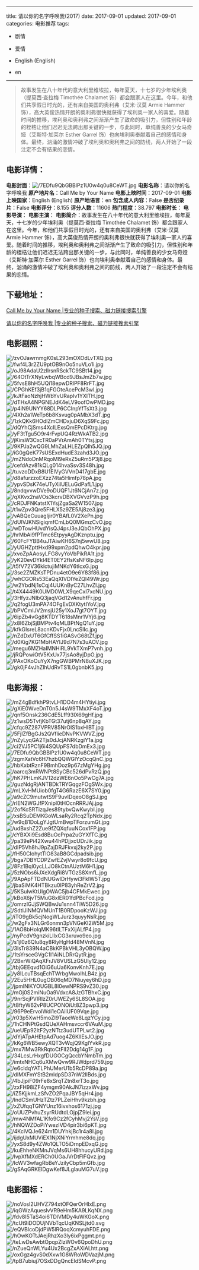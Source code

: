 
---
title: 请以你的名字呼唤我(2017)
date: 2017-09-01
updated: 2017-09-01
categories: 电影推荐
tags:
- 剧情
- 爱情

- English (English)
- en
---


> 故事发生在八十年代的意大利里维埃拉，每年夏天，十七岁的少年埃利奥（提莫西·查拉梅 Timothée Chalamet 饰）都会跟家人在这里。今年，和他们共享假日时光的，还有来自美国的奥利弗（艾米·汉莫 Armie Hammer 饰），高大英俊热情开朗的奥利弗很快就获得了埃利奥一家人的喜爱。随着时间的推移，埃利奥和奥利弗之间渐渐产生了致命的吸引力，但性别和年龄的桎梏让他们迟迟无法跨出那关键的一步，与此同时，单纯善良的少女马奇娅（艾斯特·加莱尔 Esther Garrel 饰）也向埃利奥奉献着自己的感情和身体。最终，汹涌的激情冲破了埃利奥和奥利弗之间的防线，两人开始了一段注定不会有结果的恋情。

## **电影详情**：

**电影封面**：<img src="https://image.tmdb.org/t/p/w200/7EDfu9QbGBBlPz1U0w4q0u8CeWT.jpg" alt="/7EDfu9QbGBBlPz1U0w4q0u8CeWT.jpg" title="/7EDfu9QbGBBlPz1U0w4q0u8CeWT.jpg">
**电影名称**：请以你的名字呼唤我
**原产地片名**：Call Me by Your Name
**电影上映时间**：2017-09-01
**电影上映国家**：English (English)
**原产地语言**：en
**包含成人内容**：False
**是否纪录片**：False
**电影评分**：8.155
**评分人数**：11606
**热门程度**：38.797
**电影时长**：
**电影导演**：
**电影主演**：
**电影简介**：故事发生在八十年代的意大利里维埃拉，每年夏天，十七岁的少年埃利奥（提莫西·查拉梅 Timothée Chalamet 饰）都会跟家人在这里。今年，和他们共享假日时光的，还有来自美国的奥利弗（艾米·汉莫 Armie Hammer 饰），高大英俊热情开朗的奥利弗很快就获得了埃利奥一家人的喜爱。随着时间的推移，埃利奥和奥利弗之间渐渐产生了致命的吸引力，但性别和年龄的桎梏让他们迟迟无法跨出那关键的一步，与此同时，单纯善良的少女马奇娅（艾斯特·加莱尔 Esther Garrel 饰）也向埃利奥奉献着自己的感情和身体。最终，汹涌的激情冲破了埃利奥和奥利弗之间的防线，两人开始了一段注定不会有结果的恋情。

## **下载地址**：
[Call Me by Your Name |专业的种子搜索、磁力链接搜索引擎](https://movie.amd794.com:2083/?search=Call%20Me%20by%20Your%20Name&ordering=&mode=match_phrase&page_size=10&page=1)

[请以你的名字呼唤我 |专业的种子搜索、磁力链接搜索引擎](https://movie.amd794.com:2083/?search=%E8%AF%B7%E4%BB%A5%E4%BD%A0%E7%9A%84%E5%90%8D%E5%AD%97%E5%91%BC%E5%94%A4%E6%88%91&ordering=&mode=match_phrase&page_size=10&page=1)
 

## **电影剧照**：
<img src="https://image.tmdb.org/t/p/original/zvOJawrnmgK0sL293mOXOdLvTXQ.jpg" alt="/zvOJawrnmgK0sL293mOXOdLvTXQ.jpg" title="/zvOJawrnmgK0sL293mOXOdLvTXQ.jpg"><img src="https://image.tmdb.org/t/p/original/fwf4L3r2ZU9ptOB9nOo5nuVLo1i.jpg" alt="/fwf4L3r2ZU9ptOB9nOo5nuVLo1i.jpg" title="/fwf4L3r2ZU9ptOB9nOo5nuVLo1i.jpg"><img src="https://image.tmdb.org/t/p/original/oJ98AdaU2zllrsnRSckTC9SBt14.jpg" alt="/oJ98AdaU2zllrsnRSckTC9SBt14.jpg" title="/oJ98AdaU2zllrsnRSckTC9SBt14.jpg"><img src="https://image.tmdb.org/t/p/original/64OtTrXNyLwbqWBcd9JBsJmZb7w.jpg" alt="/64OtTrXNyLwbqWBcd9JBsJmZb7w.jpg" title="/64OtTrXNyLwbqWBcd9JBsJmZb7w.jpg"><img src="https://image.tmdb.org/t/p/original/5fvsE8hH5UQi18epwDRlPF8RrFT.jpg" alt="/5fvsE8hH5UQi18epwDRlPF8RrFT.jpg" title="/5fvsE8hH5UQi18epwDRlPF8RrFT.jpg"><img src="https://image.tmdb.org/t/p/original/CPGhKEf3jB1qFGOteAcePcM3wl.jpg" alt="/CPGhKEf3jB1qFGOteAcePcM3wl.jpg" title="/CPGhKEf3jB1qFGOteAcePcM3wl.jpg"><img src="https://image.tmdb.org/t/p/original/kJtFaoNzhjHWbYvURapIv1YXlTH.jpg" alt="/kJtFaoNzhjHWbYvURapIv1YXlTH.jpg" title="/kJtFaoNzhjHWbYvURapIv1YXlTH.jpg"><img src="https://image.tmdb.org/t/p/original/dTHxA4NPGNEJdK4eLV9oofOwPMD.jpg" alt="/dTHxA4NPGNEJdK4eLV9oofOwPMD.jpg" title="/dTHxA4NPGNEJdK4eLV9oofOwPMD.jpg"><img src="https://image.tmdb.org/t/p/original/p4iN9UNYY68DLP6CCInpYfTsXt3.jpg" alt="/p4iN9UNYY68DLP6CCInpYfTsXt3.jpg" title="/p4iN9UNYY68DLP6CCInpYfTsXt3.jpg"><img src="https://image.tmdb.org/t/p/original/4Xh2a1WeTp6b8Ksvug0pAMbX3dT.jpg" alt="/4Xh2a1WeTp6b8Ksvug0pAMbX3dT.jpg" title="/4Xh2a1WeTp6b8Ksvug0pAMbX3dT.jpg"><img src="https://image.tmdb.org/t/p/original/1zkQKk6HOdlZmCHDxjuD6XqS9Fc.jpg" alt="/1zkQKk6HOdlZmCHDxjuD6XqS9Fc.jpg" title="/1zkQKk6HOdlZmCHDxjuD6XqS9Fc.jpg"><img src="https://image.tmdb.org/t/p/original/dQYhCjSms4XcILExsQmEPcDKtrg.jpg" alt="/dQYhCjSms4XcILExsQmEPcDKtrg.jpg" title="/dQYhCjSms4XcILExsQmEPcDKtrg.jpg"><img src="https://image.tmdb.org/t/p/original/yF3tTgu5O9r4rFvpUQ4RzWkATB2.jpg" alt="/yF3tTgu5O9r4rFvpUQ4RzWkATB2.jpg" title="/yF3tTgu5O9r4rFvpUQ4RzWkATB2.jpg"><img src="https://image.tmdb.org/t/p/original/jKirsW3CxcTR0aPVrAmAh0TYtsj.jpg" alt="/jKirsW3CxcTR0aPVrAmAh0TYtsj.jpg" title="/jKirsW3CxcTR0aPVrAmAh0TYtsj.jpg"><img src="https://image.tmdb.org/t/p/original/9KPJa2wQG9LMhZaLHLEZpQlh5JQ.jpg" alt="/9KPJa2wQG9LMhZaLHLEZpQlh5JQ.jpg" title="/9KPJa2wQG9LMhZaLHLEZpQlh5JQ.jpg"><img src="https://image.tmdb.org/t/p/original/iG0gQeK77sUSExdHudE3zahd3JO.jpg" alt="/iG0gQeK77sUSExdHudE3zahd3JO.jpg" title="/iG0gQeK77sUSExdHudE3zahd3JO.jpg"><img src="https://image.tmdb.org/t/p/original/mZNdoDnMRqoMl9eRxZ5uRm5P3j8.jpg" alt="/mZNdoDnMRqoMl9eRxZ5uRm5P3j8.jpg" title="/mZNdoDnMRqoMl9eRxZ5uRm5P3j8.jpg"><img src="https://image.tmdb.org/t/p/original/cefdAzv81kQLg014hvaSsv3S48h.jpg" alt="/cefdAzv81kQLg014hvaSsv3S48h.jpg" title="/cefdAzv81kQLg014hvaSsv3S48h.jpg"><img src="https://image.tmdb.org/t/p/original/tuvzoDDxB8U1ElVyGVVnD417gbE.jpg" alt="/tuvzoDDxB8U1ElVyGVVnD417gbE.jpg" title="/tuvzoDDxB8U1ElVyGVVnD417gbE.jpg"><img src="https://image.tmdb.org/t/p/original/d8afurzzoEXzz74ta5Himfp78pA.jpg" alt="/d8afurzzoEXzz74ta5Himfp78pA.jpg" title="/d8afurzzoEXzz74ta5Himfp78pA.jpg"><img src="https://image.tmdb.org/t/p/original/ypvSDsK74eUTyXilUELuGdPafL1.jpg" alt="/ypvSDsK74eUTyXilUELuGdPafL1.jpg" title="/ypvSDsK74eUTyXilUELuGdPafL1.jpg"><img src="https://image.tmdb.org/t/p/original/8ndqvvwDVe9oDUQF1Jt6NCjAn7z.jpg" alt="/8ndqvvwDVe9oDUQF1Jt6NCjAn7z.jpg" title="/8ndqvvwDVe9oDUQF1Jt6NCjAn7z.jpg"><img src="https://image.tmdb.org/t/p/original/qXKvx2naVOs3kcrvDBXVGVvzP9h.jpg" alt="/qXKvx2naVOs3kcrvDBXVGVvzP9h.jpg" title="/qXKvx2naVOs3kcrvDBXVGVvzP9h.jpg"><img src="https://image.tmdb.org/t/p/original/cRDJFNKatstX1YsjZgaSa2W1507.jpg" alt="/cRDJFNKatstX1YsjZgaSa2W1507.jpg" title="/cRDJFNKatstX1YsjZgaSa2W1507.jpg"><img src="https://image.tmdb.org/t/p/original/t1wZpv3Qre5FHLX5z9ZE5Aj8ze3.jpg" alt="/t1wZpv3Qre5FHLX5z9ZE5Aj8ze3.jpg" title="/t1wZpv3Qre5FHLX5z9ZE5Aj8ze3.jpg"><img src="https://image.tmdb.org/t/p/original/vABQeCuuagIjir0YBAfL0V2XePn.jpg" alt="/vABQeCuuagIjir0YBAfL0V2XePn.jpg" title="/vABQeCuuagIjir0YBAfL0V2XePn.jpg"><img src="https://image.tmdb.org/t/p/original/dUIVJKNSigiqmfCmLbQ0MGmzCvO.jpg" alt="/dUIVJKNSigiqmfCmLbQ0MGmzCvO.jpg" title="/dUIVJKNSigiqmfCmLbQ0MGmzCvO.jpg"><img src="https://image.tmdb.org/t/p/original/wDTowHUvdYisQJ4prJ3eJQbOhPX.jpg" alt="/wDTowHUvdYisQJ4prJ3eJQbOhPX.jpg" title="/wDTowHUvdYisQJ4prJ3eJQbOhPX.jpg"><img src="https://image.tmdb.org/t/p/original/hrMbAi9fPTmc6EtpyyAgDKznptu.jpg" alt="/hrMbAi9fPTmc6EtpyyAgDKznptu.jpg" title="/hrMbAi9fPTmc6EtpyyAgDKznptu.jpg"><img src="https://image.tmdb.org/t/p/original/60FcFYBB4uJTAiwKH6S7nj5wwU8.jpg" alt="/60FcFYBB4uJTAiwKH6S7nj5wwU8.jpg" title="/60FcFYBB4uJTAiwKH6S7nj5wwU8.jpg"><img src="https://image.tmdb.org/t/p/original/yUGHZpttHxd99xpm2pdQhwO4kpr.jpg" alt="/yUGHZpttHxd99xpm2pdQhwO4kpr.jpg" title="/yUGHZpttHxd99xpm2pdQhwO4kpr.jpg"><img src="https://image.tmdb.org/t/p/original/xvoZpAAosyLFG8vyYoVbPikRA1t.jpg" alt="/xvoZpAAosyLFG8vyYoVbPikRA1t.jpg" title="/xvoZpAAosyLFG8vyYoVbPikRA1t.jpg"><img src="https://image.tmdb.org/t/p/original/yK20evDYkI4ET0EY2fIsKsNF6Ip.jpg" alt="/yK20evDYkI4ET0EY2fIsKsNF6Ip.jpg" title="/yK20evDYkI4ET0EY2fIsKsNF6Ip.jpg"><img src="https://image.tmdb.org/t/p/original/t5fV72V36klctujiMNKdY6tlcxG.jpg" alt="/t5fV72V36klctujiMNKdY6tlcxG.jpg" title="/t5fV72V36klctujiMNKdY6tlcxG.jpg"><img src="https://image.tmdb.org/t/p/original/3se2ZMZKsTPDnu4etO9e6Y83f86.jpg" alt="/3se2ZMZKsTPDnu4etO9e6Y83f86.jpg" title="/3se2ZMZKsTPDnu4etO9e6Y83f86.jpg"><img src="https://image.tmdb.org/t/p/original/whCGORs53EaQqXIVDIYeZQI49Wr.jpg" alt="/whCGORs53EaQqXIVDIYeZQI49Wr.jpg" title="/whCGORs53EaQqXIVDIYeZQI49Wr.jpg"><img src="https://image.tmdb.org/t/p/original/w2YbdNj1sCqj4UUKnByC27LhvZI.jpg" alt="/w2YbdNj1sCqj4UUKnByC27LhvZI.jpg" title="/w2YbdNj1sCqj4UUKnByC27LhvZI.jpg"><img src="https://image.tmdb.org/t/p/original/t4X4449K0UMD0WLX9qeCxI7xcNU.jpg" alt="/t4X4449K0UMD0WLX9qeCxI7xcNU.jpg" title="/t4X4449K0UMD0WLX9qeCxI7xcNU.jpg"><img src="https://image.tmdb.org/t/p/original/3HfyzJNlbQ3jaqVGd12vAnuhfFr.jpg" alt="/3HfyzJNlbQ3jaqVGd12vAnuhfFr.jpg" title="/3HfyzJNlbQ3jaqVGd12vAnuhfFr.jpg"><img src="https://image.tmdb.org/t/p/original/q2fogU3mPA74OFgEvDXKtytIYoV.jpg" alt="/q2fogU3mPA74OFgEvDXKtytIYoV.jpg" title="/q2fogU3mPA74OFgEvDXKtytIYoV.jpg"><img src="https://image.tmdb.org/t/p/original/bPVCmlJV2msjU25y1XoJ7gt7OYT.jpg" alt="/bPVCmlJV2msjU25y1XoJ7gt7OYT.jpg" title="/bPVCmlJV2msjU25y1XoJ7gt7OYT.jpg"><img src="https://image.tmdb.org/t/p/original/6ipZb4vGg8KTDYT618sMnr1VYj6.jpg" alt="/6ipZb4vGg8KTDYT618sMnr1VYj6.jpg" title="/6ipZb4vGg8KTDYT618sMnr1VYj6.jpg"><img src="https://image.tmdb.org/t/p/original/x8I6ZbjSjBMPtv4qMLBPtNgQ1uY.jpg" alt="/x8I6ZbjSjBMPtv4qMLBPtNgQ1uY.jpg" title="/x8I6ZbjSjBMPtv4qMLBPtNgQ1uY.jpg"><img src="https://image.tmdb.org/t/p/original/kfkGIsreL8acnKDvFjx0LncSIIc.jpg" alt="/kfkGIsreL8acnKDvFjx0LncSIIc.jpg" title="/kfkGIsreL8acnKDvFjx0LncSIIc.jpg"><img src="https://image.tmdb.org/t/p/original/nZdDxUT6GfCffSS1iGASvG68tZf.jpg" alt="/nZdDxUT6GfCffSS1iGASvG68tZf.jpg" title="/nZdDxUT6GfCffSS1iGASvG68tZf.jpg"><img src="https://image.tmdb.org/t/p/original/d0Kig7KG1MbHAYIJ9d7N7s3uAOV.jpg" alt="/d0Kig7KG1MbHAYIJ9d7N7s3uAOV.jpg" title="/d0Kig7KG1MbHAYIJ9d7N7s3uAOV.jpg"><img src="https://image.tmdb.org/t/p/original/megu6MZHaIMNHiRL9VkTXmP7vnh.jpg" alt="/megu6MZHaIMNHiRL9VkTXmP7vnh.jpg" title="/megu6MZHaIMNHiRL9VkTXmP7vnh.jpg"><img src="https://image.tmdb.org/t/p/original/jRQPowiOtV5KxUx77jsAo8yjDpO.jpg" alt="/jRQPowiOtV5KxUx77jsAo8yjDpO.jpg" title="/jRQPowiOtV5KxUx77jsAo8yjDpO.jpg"><img src="https://image.tmdb.org/t/p/original/PAxOKoOuYyX7ngGWBPMrN8uXJK.jpg" alt="/PAxOKoOuYyX7ngGWBPMrN8uXJK.jpg" title="/PAxOKoOuYyX7ngGWBPMrN8uXJK.jpg"><img src="https://image.tmdb.org/t/p/original/gk0jF4vJhZlhUdRvTS1L0gbnbK5.jpg" alt="/gk0jF4vJhZlhUdRvTS1L0gbnbK5.jpg" title="/gk0jF4vJhZlhUdRvTS1L0gbnbK5.jpg">

## **电影海报**：
<img src="https://image.tmdb.org/t/p/original/mZ4gBdfkhP9tvLH1DO4m4HYtiyi.jpg" alt="/mZ4gBdfkhP9tvLH1DO4m4HYtiyi.jpg" title="/mZ4gBdfkhP9tvLH1DO4m4HYtiyi.jpg"><img src="https://image.tmdb.org/t/p/original/gXiE0WveDnT0n5J4sW9TMxXF4oT.jpg" alt="/gXiE0WveDnT0n5J4sW9TMxXF4oT.jpg" title="/gXiE0WveDnT0n5J4sW9TMxXF4oT.jpg"><img src="https://image.tmdb.org/t/p/original/qnf5Onsk236CdE5Lff93IX69gHf.jpg" alt="/qnf5Onsk236CdE5Lff93IX69gHf.jpg" title="/qnf5Onsk236CdE5Lff93IX69gHf.jpg"><img src="https://image.tmdb.org/t/p/original/z1wsD5TvfjKbTGt37utj6np8qAY.jpg" alt="/z1wsD5TvfjKbTGt37utj6np8qAY.jpg" title="/z1wsD5TvfjKbTGt37utj6np8qAY.jpg"><img src="https://image.tmdb.org/t/p/original/cfqc9Z287VPRV85NrOIS1bxHlBT.jpg" alt="/cfqc9Z287VPRV85NrOIS1bxHlBT.jpg" title="/cfqc9Z287VPRV85NrOIS1bxHlBT.jpg"><img src="https://image.tmdb.org/t/p/original/5FjIZfBgGJs2QVflieDNvPKVWVZ.jpg" alt="/5FjIZfBgGJs2QVflieDNvPKVWVZ.jpg" title="/5FjIZfBgGJs2QVflieDNvPKVWVZ.jpg"><img src="https://image.tmdb.org/t/p/original/nZyLyqGA2Tjs0dJcjANRKzgiY1a.jpg" alt="/nZyLyqGA2Tjs0dJcjANRKzgiY1a.jpg" title="/nZyLyqGA2Tjs0dJcjANRKzgiY1a.jpg"><img src="https://image.tmdb.org/t/p/original/ci2VJ5PC1j6i4SQUpFS7dbDmEx3.jpg" alt="/ci2VJ5PC1j6i4SQUpFS7dbDmEx3.jpg" title="/ci2VJ5PC1j6i4SQUpFS7dbDmEx3.jpg"><img src="https://image.tmdb.org/t/p/original/7EDfu9QbGBBlPz1U0w4q0u8CeWT.jpg" alt="/7EDfu9QbGBBlPz1U0w4q0u8CeWT.jpg" title="/7EDfu9QbGBBlPz1U0w4q0u8CeWT.jpg"><img src="https://image.tmdb.org/t/p/original/zgmXatVc6H7hzbQQWGlYzOcqQnC.jpg" alt="/zgmXatVc6H7hzbQQWGlYzOcqQnC.jpg" title="/zgmXatVc6H7hzbQQWGlYzOcqQnC.jpg"><img src="https://image.tmdb.org/t/p/original/hbKxbtRznF9BmhDoz9p67zMgYHg.jpg" alt="/hbKxbtRznF9BmhDoz9p67zMgYHg.jpg" title="/hbKxbtRznF9BmhDoz9p67zMgYHg.jpg"><img src="https://image.tmdb.org/t/p/original/aarcq3mRWNPt8SyCBc526dPvRzQ.jpg" alt="/aarcq3mRWNPt8SyCBc526dPvRzQ.jpg" title="/aarcq3mRWNPt8SyCBc526dPvRzQ.jpg"><img src="https://image.tmdb.org/t/p/original/hK7PHLmKJV12dzWE6nOo5PwCg7A.jpg" alt="/hK7PHLmKJV12dzWE6nOo5PwCg7A.jpg" title="/hK7PHLmKJV12dzWE6nOo5PwCg7A.jpg"><img src="https://image.tmdb.org/t/p/original/guzNdgRjANTBDkTRYGqgzFOgSWx.jpg" alt="/guzNdgRjANTBDkTRYGqgzFOgSWx.jpg" title="/guzNdgRjANTBDkTRYGqgzFOgSWx.jpg"><img src="https://image.tmdb.org/t/p/original/mLXvHMUiob0fgT4G6RazE6X7SY0.jpg" alt="/mLXvHMUiob0fgT4G6RazE6X7SY0.jpg" title="/mLXvHMUiob0fgT4G6RazE6X7SY0.jpg"><img src="https://image.tmdb.org/t/p/original/a9cZC9mutwtS9F9uvIDqeoO8gSJ.jpg" alt="/a9cZC9mutwtS9F9uvIDqeoO8gSJ.jpg" title="/a9cZC9mutwtS9F9uvIDqeoO8gSJ.jpg"><img src="https://image.tmdb.org/t/p/original/rlEN2WGJfPXnipl0tHOcnRRRJAj.jpg" alt="/rlEN2WGJfPXnipl0tHOcnRRRJAj.jpg" title="/rlEN2WGJfPXnipl0tHOcnRRRJAj.jpg"><img src="https://image.tmdb.org/t/p/original/2ofKcSRTizqJes89tybvQwKwybI.jpg" alt="/2ofKcSRTizqJes89tybvQwKwybI.jpg" title="/2ofKcSRTizqJes89tybvQwKwybI.jpg"><img src="https://image.tmdb.org/t/p/original/xsBSuDEMKGoWLsaRy2Rcq2TpNdx.jpg" alt="/xsBSuDEMKGoWLsaRy2Rcq2TpNdx.jpg" title="/xsBSuDEMKGoWLsaRy2Rcq2TpNdx.jpg"><img src="https://image.tmdb.org/t/p/original/w9qB1DoLgYJgtUmBwpTForzumGt.jpg" alt="/w9qB1DoLgYJgtUmBwpTForzumGt.jpg" title="/w9qB1DoLgYJgtUmBwpTForzumGt.jpg"><img src="https://image.tmdb.org/t/p/original/udBxshZ2Zue9fZQXqfuuNCox1FP.jpg" alt="/udBxshZ2Zue9fZQXqfuuNCox1FP.jpg" title="/udBxshZ2Zue9fZQXqfuuNCox1FP.jpg"><img src="https://image.tmdb.org/t/p/original/cYBXXi9Esd8BuOcPrpa2uGYXfTC.jpg" alt="/cYBXXi9Esd8BuOcPrpa2uGYXfTC.jpg" title="/cYBXXi9Esd8BuOcPrpa2uGYXfTC.jpg"><img src="https://image.tmdb.org/t/p/original/pa39ePi42Xwu44hPDjjxcUDrJik.jpg" alt="/pa39ePi42Xwu44hPDjjxcUDrJik.jpg" title="/pa39ePi42Xwu44hPDjjxcUDrJik.jpg"><img src="https://image.tmdb.org/t/p/original/dIP5Vh8hJ9pZajDRJFkvxj2ky2P.jpg" alt="/dIP5Vh8hJ9pZajDRJFkvxj2ky2P.jpg" title="/dIP5Vh8hJ9pZajDRJFkvxj2ky2P.jpg"><img src="https://image.tmdb.org/t/p/original/fH50CIohytTlO83aB8GCdpadsib.jpg" alt="/fH50CIohytTlO83aB8GCdpadsib.jpg" title="/fH50CIohytTlO83aB8GCdpadsib.jpg"><img src="https://image.tmdb.org/t/p/original/bga7DBYCDPZwfEZvjVwyr8o9fcU.jpg" alt="/bga7DBYCDPZwfEZvjVwyr8o9fcU.jpg" title="/bga7DBYCDPZwfEZvjVwyr8o9fcU.jpg"><img src="https://image.tmdb.org/t/p/original/8Fz1Bql0ycLLJO8kCtnAUztM6H1.jpg" alt="/8Fz1Bql0ycLLJO8kCtnAUztM6H1.jpg" title="/8Fz1Bql0ycLLJO8kCtnAUztM6H1.jpg"><img src="https://image.tmdb.org/t/p/original/5zNObs6iJXeXdgRi8VTGzS8XmfL.jpg" alt="/5zNObs6iJXeXdgRi8VTGzS8XmfL.jpg" title="/5zNObs6iJXeXdgRi8VTGzS8XmfL.jpg"><img src="https://image.tmdb.org/t/p/original/9ApApFTDdNUGwlDrHywi3FkIW5T.jpg" alt="/9ApApFTDdNUGwlDrHywi3FkIW5T.jpg" title="/9ApApFTDdNUGwlDrHywi3FkIW5T.jpg"><img src="https://image.tmdb.org/t/p/original/jbaSiMK4HTBkzu0lP83yhReZrV2.jpg" alt="/jbaSiMK4HTBkzu0lP83yhReZrV2.jpg" title="/jbaSiMK4HTBkzu0lP83yhReZrV2.jpg"><img src="https://image.tmdb.org/t/p/original/5KSulwKtUlgOWAC5jb4CFMkEwec.jpg" alt="/5KSulwKtUlgOWAC5jb4CFMkEwec.jpg" title="/5KSulwKtUlgOWAC5jb4CFMkEwec.jpg"><img src="https://image.tmdb.org/t/p/original/kBoX6jvT5MuG8xlER01fdPBcFcd.jpg" alt="/kBoX6jvT5MuG8xlER01fdPBcFcd.jpg" title="/kBoX6jvT5MuG8xlER01fdPBcFcd.jpg"><img src="https://image.tmdb.org/t/p/original/omrzIGJjSWQBwJu1snn4TiW5D26.jpg" alt="/omrzIGJjSWQBwJu1snn4TiW5D26.jpg" title="/omrzIGJjSWQBwJu1snn4TiW5D26.jpg"><img src="https://image.tmdb.org/t/p/original/SdtlJiNMQVMUnT1B0RDpooKzWJ.jpg" alt="/SdtlJiNMQVMUnT1B0RDpooKzWJ.jpg" title="/SdtlJiNMQVMUnT1B0RDpooKzWJ.jpg"><img src="https://image.tmdb.org/t/p/original/iTO9gBk5cjNogWLJurz3quyyNsR.jpg" alt="/iTO9gBk5cjNogWLJurz3quyyNsR.jpg" title="/iTO9gBk5cjNogWLJurz3quyyNsR.jpg"><img src="https://image.tmdb.org/t/p/original/w2gFx3NLGr6onmn3pVNGeKl2W5M.jpg" alt="/w2gFx3NLGr6onmn3pVNGeKl2W5M.jpg" title="/w2gFx3NLGr6onmn3pVNGeKl2W5M.jpg"><img src="https://image.tmdb.org/t/p/original/1AO8bHolqMK96tILTFxXijALfP4.jpg" alt="/1AO8bHolqMK96tILTFxXijALfP4.jpg" title="/1AO8bHolqMK96tILTFxXijALfP4.jpg"><img src="https://image.tmdb.org/t/p/original/nyPcdV9gnzkiLlIxCG3xruvo9eo.jpg" alt="/nyPcdV9gnzkiLlIxCG3xruvo9eo.jpg" title="/nyPcdV9gnzkiLlIxCG3xruvo9eo.jpg"><img src="https://image.tmdb.org/t/p/original/s1jl0z6QIu8qy8RlyHgHd48MVnN.jpg" alt="/s1jl0z6QIu8qy8RlyHgHd48MVnN.jpg" title="/s1jl0z6QIu8qy8RlyHgHd48MVnN.jpg"><img src="https://image.tmdb.org/t/p/original/3lsTr839N4aCBkKPBkVHL3yOBQW.jpg" alt="/3lsTr839N4aCBkKPBkVHL3yOBQW.jpg" title="/3lsTr839N4aCBkKPBkVHL3yOBQW.jpg"><img src="https://image.tmdb.org/t/p/original/1tsYrsceGVgC1I1AiNLDRrQytR.jpg" alt="/1tsYrsceGVgC1I1AiNLDRrQytR.jpg" title="/1tsYrsceGVgC1I1AiNLDRrQytR.jpg"><img src="https://image.tmdb.org/t/p/original/2BxrWiQAqXFrJV8VUSLzG5Uly12.jpg" alt="/2BxrWiQAqXFrJV8VUSLzG5Uly12.jpg" title="/2BxrWiQAqXFrJV8VUSLzG5Uly12.jpg"><img src="https://image.tmdb.org/t/p/original/tbjGEEqvd1OiG6uUa6KonvKnh7E.jpg" alt="/tbjGEEqvd1OiG6uUa6KonvKnh7E.jpg" title="/tbjGEEqvd1OiG6uUa6KonvKnh7E.jpg"><img src="https://image.tmdb.org/t/p/original/y8ILcuTBsqEchTWrbgMwoIhLB4z.jpg" alt="/y8ILcuTBsqEchTWrbgMwoIhLB4z.jpg" title="/y8ILcuTBsqEchTWrbgMwoIhLB4z.jpg"><img src="https://image.tmdb.org/t/p/original/2Eu5HHL0ugOB06qMD7Niuyey6hD.jpg" alt="/2Eu5HHL0ugOB06qMD7Niuyey6hD.jpg" title="/2Eu5HHL0ugOB06qMD7Niuyey6hD.jpg"><img src="https://image.tmdb.org/t/p/original/jpmlNlKYOUGBL8I0ewNPRS9vZ30.jpg" alt="/jpmlNlKYOUGBL8I0ewNPRS9vZ30.jpg" title="/jpmlNlKYOUGBL8I0ewNPRS9vZ30.jpg"><img src="https://image.tmdb.org/t/p/original/mOj0S2miNuOa9VdxcA8JzGTBhxC.jpg" alt="/mOj0S2miNuOa9VdxcA8JzGTBhxC.jpg" title="/mOj0S2miNuOa9VdxcA8JzGTBhxC.jpg"><img src="https://image.tmdb.org/t/p/original/9nrScjPVIRlzZ0rUWEZy6SL8SOA.jpg" alt="/9nrScjPVIRlzZ0rUWEZy6SL8SOA.jpg" title="/9nrScjPVIRlzZ0rUWEZy6SL8SOA.jpg"><img src="https://image.tmdb.org/t/p/original/t8ftyW62vP8UCPONOiUt8Z3pwp3.jpg" alt="/t8ftyW62vP8UCPONOiUt8Z3pwp3.jpg" title="/t8ftyW62vP8UCPONOiUt8Z3pwp3.jpg"><img src="https://image.tmdb.org/t/p/original/96P9eErvoIWdi1eOAilUF09Vqe.jpg" alt="/96P9eErvoIWdi1eOAilUF09Vqe.jpg" title="/96P9eErvoIWdi1eOAilUF09Vqe.jpg"><img src="https://image.tmdb.org/t/p/original/r03p5XwH5moZI9TaoeWe8LqzYCy.jpg" alt="/r03p5XwH5moZI9TaoeWe8LqzYCy.jpg" title="/r03p5XwH5moZI9TaoeWe8LqzYCy.jpg"><img src="https://image.tmdb.org/t/p/original/1hCHNPtGsdQUeXAHmsvccr6VAuM.jpg" alt="/1hCHNPtGsdQUeXAHmsvccr6VAuM.jpg" title="/1hCHNPtGsdQUeXAHmsvccr6VAuM.jpg"><img src="https://image.tmdb.org/t/p/original/ueUEp92ItF2yzNTtz3udUTPLwt2.jpg" alt="/ueUEp92ItF2yzNTtz3udUTPLwt2.jpg" title="/ueUEp92ItF2yzNTtz3udUTPLwt2.jpg"><img src="https://image.tmdb.org/t/p/original/dYjATpAHEtpAd7uog4Z6KlIEsJO.jpg" alt="/dYjATpAHEtpAd7uog4Z6KlIEsJO.jpg" title="/dYjATpAHEtpAd7uog4Z6KlIEsJO.jpg"><img src="https://image.tmdb.org/t/p/original/kKg6WB5ewyXQT3vWqjQ9KglYvkR.jpg" alt="/kKg6WB5ewyXQT3vWqjQ9KglYvkR.jpg" title="/kKg6WB5ewyXQT3vWqjQ9KglYvkR.jpg"><img src="https://image.tmdb.org/t/p/original/mx7lMw3RkRqtoCtFlI2Ddg14g1F.jpg" alt="/mx7lMw3RkRqtoCtFlI2Ddg14g1F.jpg" title="/mx7lMw3RkRqtoCtFlI2Ddg14g1F.jpg"><img src="https://image.tmdb.org/t/p/original/34LcsLrHxgfDUGOCgQccbYNmbTm.jpg" alt="/34LcsLrHxgfDUGOCgQccbYNmbTm.jpg" title="/34LcsLrHxgfDUGOCgQccbYNmbTm.jpg"><img src="https://image.tmdb.org/t/p/original/imtxNHCq6uXMwQvw9RJWdprd759.jpg" alt="/imtxNHCq6uXMwQvw9RJWdprd759.jpg" title="/imtxNHCq6uXMwQvw9RJWdprd759.jpg"><img src="https://image.tmdb.org/t/p/original/e6cIdqYATLPhUMerU1b5RcDP89a.jpg" alt="/e6cIdqYATLPhUMerU1b5RcDP89a.jpg" title="/e6cIdqYATLPhUMerU1b5RcDP89a.jpg"><img src="https://image.tmdb.org/t/p/original/dlMXFmYStB2mldpSD37nW2lIBds.jpg" alt="/dlMXFmYStB2mldpSD37nW2lIBds.jpg" title="/dlMXFmYStB2mldpSD37nW2lIBds.jpg"><img src="https://image.tmdb.org/t/p/original/4bJjpiF09rFe8xSrqTZtn8xrT3o.jpg" alt="/4bJjpiF09rFe8xSrqTZtn8xrT3o.jpg" title="/4bJjpiF09rFe8xSrqTZtn8xrT3o.jpg"><img src="https://image.tmdb.org/t/p/original/zxFH98iZF4ymgm90AkJN7izzxWv.jpg" alt="/zxFH98iZF4ymgm90AkJN7izzxWv.jpg" title="/zxFH98iZF4ymgm90AkJN7izzxWv.jpg"><img src="https://image.tmdb.org/t/p/original/iZ5KjjkmLzSfvZO2PqaJBY5qHr4.jpg" alt="/iZ5KjjkmLzSfvZO2PqaJBY5qHr4.jpg" title="/iZ5KjjkmLzSfvZO2PqaJBY5qHr4.jpg"><img src="https://image.tmdb.org/t/p/original/lndCSmUHzTZtz7PLZeiHhv9kzbh.jpg" alt="/lndCSmUHzTZtz7PLZeiHhv9kzbh.jpg" title="/lndCSmUHzTZtz7PLZeiHhv9kzbh.jpg"><img src="https://image.tmdb.org/t/p/original/xZUfqqTGNYUnz16ivxhos6171zj.jpg" alt="/xZUfqqTGNYUnz16ivxhos6171zj.jpg" title="/xZUfqqTGNYUnz16ivxhos6171zj.jpg"><img src="https://image.tmdb.org/t/p/original/oUUZPvhuZsyrRUdtdLOjpjZ9lei.jpg" alt="/oUUZPvhuZsyrRUdtdLOjpjZ9lei.jpg" title="/oUUZPvhuZsyrRUdtdLOjpjZ9lei.jpg"><img src="https://image.tmdb.org/t/p/original/mw4NMfAL1Kfo9Cz2fCyhMvj2YsV.jpg" alt="/mw4NMfAL1Kfo9Cz2fCyhMvj2YsV.jpg" title="/mw4NMfAL1Kfo9Cz2fCyhMvj2YsV.jpg"><img src="https://image.tmdb.org/t/p/original/hNQWZDoPiYwezIVD4pir3bi6pKT.jpg" alt="/hNQWZDoPiYwezIVD4pir3bi6pKT.jpg" title="/hNQWZDoPiYwezIVD4pir3bi6pKT.jpg"><img src="https://image.tmdb.org/t/p/original/4KclVQJe624m1DUYhkjBc1r4a8I.jpg" alt="/4KclVQJe624m1DUYhkjBc1r4a8I.jpg" title="/4KclVQJe624m1DUYhkjBc1r4a8I.jpg"><img src="https://image.tmdb.org/t/p/original/ijdgUxMUViEX1NjXNiYrmhme8dq.jpg" alt="/ijdgUxMUViEX1NjXNiYrmhme8dq.jpg" title="/ijdgUxMUViEX1NjXNiYrmhme8dq.jpg"><img src="https://image.tmdb.org/t/p/original/yxS8d9y4ZWo1QLTO5iDrnpEDxqG.jpg" alt="/yxS8d9y4ZWo1QLTO5iDrnpEDxqG.jpg" title="/yxS8d9y4ZWo1QLTO5iDrnpEDxqG.jpg"><img src="https://image.tmdb.org/t/p/original/kuEhheNKMnJVqMs6UH8hhucyURd.jpg" alt="/kuEhheNKMnJVqMs6UH8hhucyURd.jpg" title="/kuEhheNKMnJVqMs6UH8hhucyURd.jpg"><img src="https://image.tmdb.org/t/p/original/lvpXfMXdERCh0UGaJVrDtFlFQvz.jpg" alt="/lvpXfMXdERCh0UGaJVrDtFlFQvz.jpg" title="/lvpXfMXdERCh0UGaJVrDtFlFQvz.jpg"><img src="https://image.tmdb.org/t/p/original/lcWV3wfagRbBeYJzilyCbp5mGfb.jpg" alt="/lcWV3wfagRbBeYJzilyCbp5mGfb.jpg" title="/lcWV3wfagRbBeYJzilyCbp5mGfb.jpg"><img src="https://image.tmdb.org/t/p/original/gSAqGRKElDgwKef8JLglauMG7uV.jpg" alt="/gSAqGRKElDgwKef8JLglauMG7uV.jpg" title="/gSAqGRKElDgwKef8JLglauMG7uV.jpg">

## **电影图标**：
<img src="https://image.tmdb.org/t/p/original/noVosl2UHVZ794xtOFQerOrHlxE.png" alt="/noVosl2UHVZ794xtOFQerOrHlxE.png" title="/noVosl2UHVZ794xtOFQerOrHlxE.png"><img src="https://image.tmdb.org/t/p/original/iqGWzAqueslvVR9eHm5KA9LKqNX.png" alt="/iqGWzAqueslvVR9eHm5KA9LKqNX.png" title="/iqGWzAqueslvVR9eHm5KA9LKqNX.png"><img src="https://image.tmdb.org/t/p/original/fdv8I5TaS4oi6TDlVMDy4uWKGoX.png" alt="/fdv8I5TaS4oi6TDlVMDy4uWKGoX.png" title="/fdv8I5TaS4oi6TDlVMDy4uWKGoX.png"><img src="https://image.tmdb.org/t/p/original/tcUt9iDODUjNVbTqcUqKNSLjtd0.svg" alt="/tcUt9iDODUjNVbTqcUqKNSLjtd0.svg" title="/tcUt9iDODUjNVbTqcUqKNSLjtd0.svg"><img src="https://image.tmdb.org/t/p/original/eQVBlcoDjdPW5lRQoqXcmyuhFDE.png" alt="/eQVBlcoDjdPW5lRQoqXcmyuhFDE.png" title="/eQVBlcoDjdPW5lRQoqXcmyuhFDE.png"><img src="https://image.tmdb.org/t/p/original/hOwKOTtJAejRhzXo3ly6ixPggmt.png" alt="/hOwKOTtJAejRhzXo3ly6ixPggmt.png" title="/hOwKOTtJAejRhzXo3ly6ixPggmt.png"><img src="https://image.tmdb.org/t/p/original/teLwDsAwbtOpqpZlzWOv6QpoDhU.png" alt="/teLwDsAwbtOpqpZlzWOv6QpoDhU.png" title="/teLwDsAwbtOpqpZlzWOv6QpoDhU.png"><img src="https://image.tmdb.org/t/p/original/nZueQnWLYu4Ux2BcgZxAXiALhtt.png" alt="/nZueQnWLYu4Ux2BcgZxAXiALhtt.png" title="/nZueQnWLYu4Ux2BcgZxAXiALhtt.png"><img src="https://image.tmdb.org/t/p/original/oxGgz4gvS0dXxw1G8WRoWDVazjM.png" alt="/oxGgz4gvS0dXxw1G8WRoWDVazjM.png" title="/oxGgz4gvS0dXxw1G8WRoWDVazjM.png"><img src="https://image.tmdb.org/t/p/original/tpB7ubiuj7OSxDDgQncEldSMcvP.png" alt="/tpB7ubiuj7OSxDDgQncEldSMcvP.png" title="/tpB7ubiuj7OSxDDgQncEldSMcvP.png">
